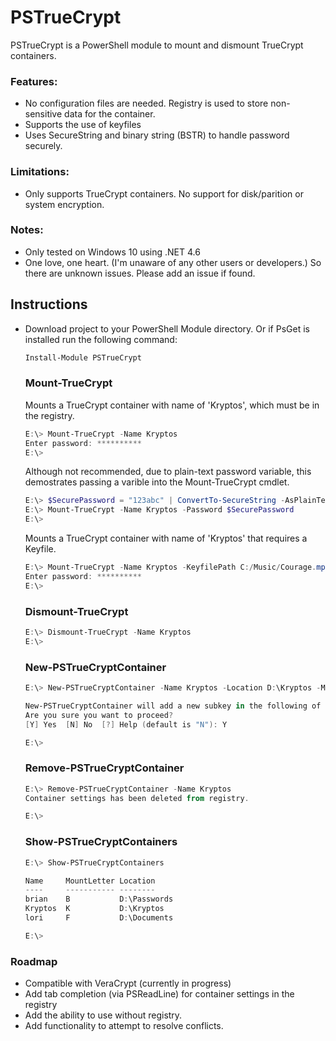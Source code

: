 # PSTrueCrypt
PSTrueCrypt is a PowerShell module to mount and dismount TrueCrypt containers.  

### Features:
* No configuration files are needed.  Registry is used to store non-sensitive data for the container.
* Supports the use of keyfiles
* Uses SecureString and binary string (BSTR) to handle password securely.

### Limitations:
* Only supports TrueCrypt containers.  No support for disk/parition or system encryption.

### Notes:
* Only tested on Windows 10 using .NET 4.6
* One love, one heart.  (I'm unaware of any other users or developers.)  So there are unknown issues.
Please add an issue if found.

## Instructions
* Download project to your PowerShell Module directory.  Or if PsGet is installed run the following command:
	```powershell
	Install-Module PSTrueCrypt
	```

	### Mount-TrueCrypt

	Mounts a TrueCrypt container with name of 'Kryptos', which must be in the registry.
	```powershell
	E:\> Mount-TrueCrypt -Name Kryptos
	Enter password: **********
	E:\>
	```

	Although not recommended, due to plain-text password variable, this demostrates passing a varible into the 
	Mount-TrueCrypt cmdlet. 
	```powershell
	E:\> $SecurePassword = "123abc" | ConvertTo-SecureString -AsPlainText -Force
	E:\> Mount-TrueCrypt -Name Kryptos -Password $SecurePassword
	E:\>
	```

	Mounts a TrueCrypt container with name of 'Kryptos' that requires a Keyfile.
	```powershell
	E:\> Mount-TrueCrypt -Name Kryptos -KeyfilePath C:/Music/Courage.mp3
	Enter password: **********
	E:\>
	```

	### Dismount-TrueCrypt

	```powershell
	E:\> Dismount-TrueCrypt -Name Kryptos
	E:\>
	```

	### New-PSTrueCryptContainer

	```powershell
	E:\> New-PSTrueCryptContainer -Name Kryptos -Location D:\Kryptos -MountLetter M

	New-PSTrueCryptContainer will add a new subkey in the following of your registry: HKCU:\SOFTWARE\PSTrueCrypt
	Are you sure you want to proceed?
	[Y] Yes  [N] No  [?] Help (default is "N"): Y

	E:\>
	```

	### Remove-PSTrueCryptContainer

	```powershell
	E:\> Remove-PSTrueCryptContainer -Name Kryptos
	Container settings has been deleted from registry.
	
	E:\>
	```

	### Show-PSTrueCryptContainers
	
	```powershell
	E:\> Show-PSTrueCryptContainers

	Name     MountLetter Location
	----     ----------- --------
	brian    B           D:\Passwords
	Kryptos  K           D:\Kryptos
	lori     F           D:\Documents

	E:\>
	```

### Roadmap
* Compatible with VeraCrypt (currently in progress)
* Add tab completion (via PSReadLine) for container settings in the registry
* Add the ability to use without registry.
* Add functionality to attempt to resolve conflicts.